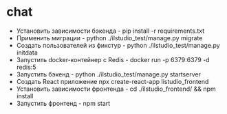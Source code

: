 # chat

 - Установить зависимости бэкенда - pip install -r requirements.txt
 - Применить миграции -  python ./ilstudio_test/manage.py migrate
 - Создать пользователей из фикстур - python ./ilstudio_test/manage.py initdata
 - Запустить docker-контейнер с Redis - docker run -p 6379:6379 -d redis:5
 - Запустить бэкенд - python ./ilstudio_test/manage.py startserver
 - Создать React приложение npx create-react-app listudio_frontend
 - Установить зависимости фронтенда - cd ./ilstudio_frontend/ && npm install
 - Запустить фронтенд - npm start
